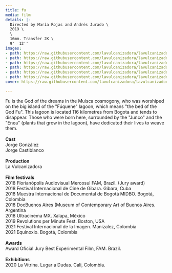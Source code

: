 ```yaml
---
title: fu
media: film
details: |-
  Directed by María Rojas and Andrés Jurado \
  2019 \
  \
  16mm. Transfer 2K \
  9'  12''
images:
- path: https://raw.githubusercontent.com/lavulcanizadora/lavulcanizadora/main/uploads/fu/fu-1.jpg
- path: https://raw.githubusercontent.com/lavulcanizadora/lavulcanizadora/main/uploads/fu/fu-2.jpg
- path: https://raw.githubusercontent.com/lavulcanizadora/lavulcanizadora/main/uploads/fu/fu-3.jpg
- path: https://raw.githubusercontent.com/lavulcanizadora/lavulcanizadora/main/uploads/fu/fu-4.jpg
- path: https://raw.githubusercontent.com/lavulcanizadora/lavulcanizadora/main/uploads/fu/fu-5.jpg
- path: https://raw.githubusercontent.com/lavulcanizadora/lavulcanizadora/main/uploads/fu/fu-6.jpg
cover: https://raw.githubusercontent.com/lavulcanizadora/lavulcanizadora/main/uploads/project-covers/fu-cover.png

---
```

Fu is the God of the dreams in the Muisca cosmogony, who was worshiped on the big island of the "Fúquene" lagoon, which means "the bed of the God Fu". This lagoon is located 116 kilometres from Bogota and tends to disappear. Those who were born here, surrounded by the "Junco" and the "Enea" (plants that grow in the lagoon), have dedicated their lives to weave them.
<br>
<br>
**Cast**<br>
Jorge González<br>
Jorge Castiblanco
<br>
<br>
**Production**<br>
La Vulcanizadora
<br>
<br>
**Film festivals**<br>
2018 Florianópolis Audiovisual Mercosul FAM, Brazil. (Jury award)<br>
2018 Festival Internacional de Cine de Gibara. Gibara, Cuba<br>
2018 Muestra Internacional de Documental de Bogotá MIDBO. Bogotá, Colombia<br>
2018 DocBuenos Aires (Museum of Contemporary Art of Buenos Aires. Argentina<br>
2018 Ultracinema MX. Xalapa, México<br>
2019 Revolutions per Minute Fest. Boston, USA<br>
2021 Festival Internacional de la Imagen. Manizalez, Colombia<br>
2021 Equinoxio. Bogotá, Colombia
<br>
<br>
**Awards**<br>
Award Oficial Jury Best Experimental Film, FAM. Brazil.
<br>
<br>
**Exhibitions**<br>
2020 La Vitrina. Lugar a Dudas. Cali, Colombia.
